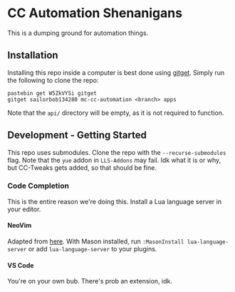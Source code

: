 # CC Automation Shenanigans

This is a dumping ground for automation things.

## Installation

Installing this repo inside a computer is best done using [gitget](https://www.computercraft.info/forums2/index.php?/topic/17387-gitget-version-2-release/). Simply run the following to clone the repo:

```
pastebin get W5ZkVYSi gitget
gitget sailorbob134280 mc-cc-automation <branch> apps
```

Note that the `api/` directory will be empty, as it is not required to function.

## Development - Getting Started

This repo uses submodules. Clone the repo with the `--recurse-submodules` flag. Note that the `yue` addon in `LLS-Addons` may fail. Idk what it is or why, but CC-Tweaks gets added, so that should be fine.

### Code Completion

This is the entire reason we're doing this. Install a Lua language server in your editor.

#### NeoVim

Adapted from [here](https://tomodachi94.github.io/blog/computercraft-neovim/). With Mason installed, run `:MasonInstall lua-language-server` or add `lua-language-server` to your plugins.

#### VS Code

You're on your own bub. There's prob an extension, idk.
